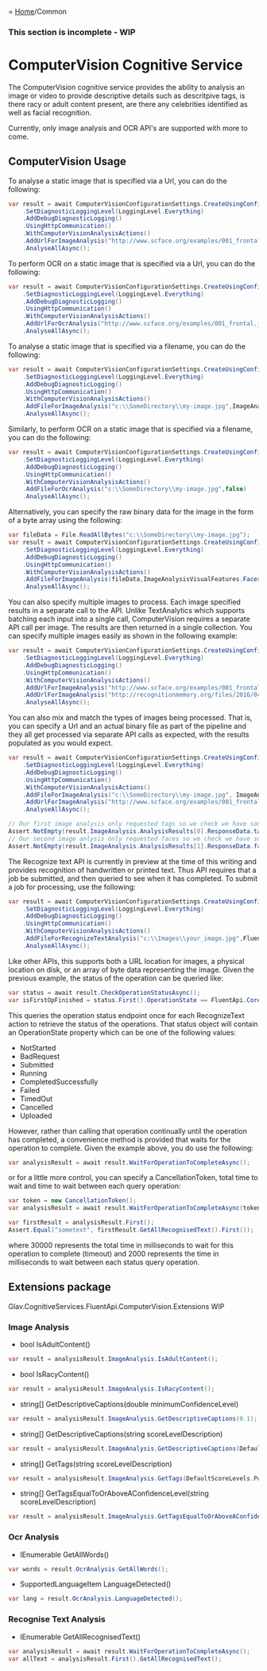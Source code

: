 = [Home](/README.md)/Common

### This section is incomplete - WIP

# ComputerVision Cognitive Service
The ComputerVision cognitive service provides the ability to analysis an image or video to provide descriptive details such 
as descritpive tags, is there racy or adult content present, are there any celebrities identified as well as facial recognition.

Currently, only image analysis and OCR API's are supported with more to come.

## ComputerVision Usage
To analyse a static image that is specified via a Url, you can do the following:
```c#
var result = await ComputerVisionConfigurationSettings.CreateUsingConfigurationKeys("YOUR-API-KEY", LocationKeyIdentifier.SouthEastAsia)
    .SetDiagnosticLoggingLevel(LoggingLevel.Everything)
    .AddDebugDiagnosticLogging()
    .UsingHttpCommunication()
    .WithComputerVisionAnalysisActions()
    .AddUrlForImageAnalysis("http://www.scface.org/examples/001_frontal.jpg",ImageAnalysisVisualFeatures.Faces)
    .AnalyseAllAsync();
```
To perform OCR on a static image that is specified via a Url, you can do the following:
```c#
var result = await ComputerVisionConfigurationSettings.CreateUsingConfigurationKeys("YOUR-API-KEY", LocationKeyIdentifier.SouthEastAsia)
    .SetDiagnosticLoggingLevel(LoggingLevel.Everything)
    .AddDebugDiagnosticLogging()
    .UsingHttpCommunication()
    .WithComputerVisionAnalysisActions()
    .AddUrlForOcrAnalysis("http://www.scface.org/examples/001_frontal.jpg",false)
    .AnalyseAllAsync();
```

To analyse a static image that is specified via a filename, you can do the following:
```c#
var result = await ComputerVisionConfigurationSettings.CreateUsingConfigurationKeys("YOUR-API-KEY", LocationKeyIdentifier.SouthEastAsia)
    .SetDiagnosticLoggingLevel(LoggingLevel.Everything)
    .AddDebugDiagnosticLogging()
    .UsingHttpCommunication()
    .WithComputerVisionAnalysisActions()
    .AddFileForImageAnalysis("c:\\SomeDirectory\\my-image.jpg",ImageAnalysisVisualFeatures.Faces)
    .AnalyseAllAsync();
```

Similarly, to perform OCR on a static image that is specified via a filename, you can do the following:
```c#
var result = await ComputerVisionConfigurationSettings.CreateUsingConfigurationKeys("YOUR-API-KEY", LocationKeyIdentifier.SouthEastAsia)
    .SetDiagnosticLoggingLevel(LoggingLevel.Everything)
    .AddDebugDiagnosticLogging()
    .UsingHttpCommunication()
    .WithComputerVisionAnalysisActions()
    .AddFileForOcrAnalysis("c:\\SomeDirectory\\my-image.jpg",false)
    .AnalyseAllAsync();
```

Alternatively, you can specify the raw binary data for the image in the form of a byte array using the following:
```c#
var fileData = File.ReadAllBytes("c:\\SomeDirectory\\my-image.jpg");
var result = await ComputerVisionConfigurationSettings.CreateUsingConfigurationKeys("YOUR-API-KEY", LocationKeyIdentifier.SouthEastAsia)
    .SetDiagnosticLoggingLevel(LoggingLevel.Everything)
    .AddDebugDiagnosticLogging()
    .UsingHttpCommunication()
    .WithComputerVisionAnalysisActions()
    .AddFileForImageAnalysis(fileData,ImageAnalysisVisualFeatures.Faces)
    .AnalyseAllAsync();
```

You can also specify multiple images to process. Each image specified results in a separate call to the API. Unlike TextAnalytics which supports 
batching each input into a single call, ComputerVision requires a separate API call per image. The results are then returned in a single
collection. You can specify multiple images easily as shown in the following example:

```c#
var result = await ComputerVisionConfigurationSettings.CreateUsingConfigurationKeys("YOUR-API-KEY", LocationKeyIdentifier.SouthEastAsia)
    .SetDiagnosticLoggingLevel(LoggingLevel.Everything)
    .AddDebugDiagnosticLogging()
    .UsingHttpCommunication()
    .WithComputerVisionAnalysisActions()
    .AddUrlForImageAnalysis("http://www.scface.org/examples/001_frontal.jpg",ImageAnalysisVisualFeatures.Faces)
    .AddUrlForImageAnalysis("http://recognitionmemory.org/files/2016/04/C2_032.jpg",ImageAnalysisVisualFeatures.Categories)
    .AnalyseAllAsync();
```

You can also mix and match the types of images being processed. That is, you can specify a Url and an actual binary file as
part of the pipeline and they all get processed via separate API calls as expected, with the results populated as you would expect.

```c#
var result = await ComputerVisionConfigurationSettings.CreateUsingConfigurationKeys(TestConfig.ComputerVisionApiKey, LocationKeyIdentifier.SouthEastAsia)
    .SetDiagnosticLoggingLevel(LoggingLevel.Everything)
    .AddDebugDiagnosticLogging()
    .UsingHttpCommunication()
    .WithComputerVisionAnalysisActions()
    .AddFileForImageAnalysis("c:\\SomeDirectory\\my-image.jpg", ImageAnalysisVisualFeatures.Tags)
    .AddUrlForImageAnalysis("http://www.scface.org/examples/001_frontal.jpg",ImageAnalysisVisualFeatures.Faces)
    .AnalyseAllAsync();

// Our first image analysis only requested tags so we check we have some
Assert.NotEmpty(result.ImageAnalysis.AnalysisResults[0].ResponseData.tags);
// Our second image anlysis only requested faces so we check we have some
Assert.NotEmpty(result.ImageAnalysis.AnalysisResults[1].ResponseData.faces);
```

The Recognize text API is currently in preview at the time of this writing and provides recognition of handwritten or printed text. Thus API requires that a job
be submitted, and then queried to see when it has completed. To submit a job for processing, use the following:

```c#
var result = await ComputerVisionConfigurationSettings.CreateUsingConfigurationKeys(TestConfig.ComputerVisionApiKey, LocationKeyIdentifier.SouthEastAsia)
    .SetDiagnosticLoggingLevel(LoggingLevel.Everything)
    .AddDebugDiagnosticLogging()
    .UsingHttpCommunication()
    .WithComputerVisionAnalysisActions()
    .AddFileForRecognizeTextAnalysis("c:\\Images\\your_image.jpg",FluentApi.ComputerVision.Domain.RecognizeTextMode.Handwritten)
    .AnalyseAllAsync();
```

Like other APIs, this supports both a URL location for images, a physical location on disk, or an array of byte data representing the image.
Given the previous example, the status of the operation can be queried like:

```c#
var status = await result.CheckOperationStatusAsync();
var isFirstOpFinished = status.First().OperationState == FluentApi.Core.Operations.OperationStateType.CompletedSuccessfully;
```

This queries the operation status endpoint once for each RecognizeText action to retrieve the status of the operations. That status object will contain 
an OperationState property which can be one of the following values:
* NotStarted
* BadRequest
* Submitted
* Running
* CompletedSuccessfully
* Failed
* TimedOut
* Cancelled
* Uploaded

However, rather than calling that operation continually until the operation has completed, a convenience method is provided that waits for the operation
to complete. Given the example above, you do use the following:

```c#
var analysisResult = await result.WaitForOperationToCompleteAsync();
```
or for a little more control, you can specify a CancellationToken, total time to wait and time to wait between each query operation:
```c#
var token = new CancellationToken();
var analysisResult = await result.WaitForOperationToCompleteAsync(token, 30000, 2000);

var firstResult = analysisResult.First();
Assert.Equal("sometext", firstResult.GetAllRecognisedText().First());
```
where 30000 represents the total time in milliseconds to wait for this operation to complete (timeout) and 2000 represents the time in milliseconds to wait between each
status query operation.

## Extensions package
Glav.CognitiveServices.FluentApi.ComputerVision.Extensions
WIP
### Image Analysis
* bool IsAdultContent()
```c#
var result = analysisResult.ImageAnalysis.IsAdultContent();
```
* bool IsRacyContent()
```c#
var result = analysisResult.ImageAnalysis.IsRacyContent();
```
* string[] GetDescriptiveCaptions(double minimumConfidenceLevel)
```c#
var result = analysisResult.ImageAnalysis.GetDescriptiveCaptions(0.1);
```
* string[] GetDescriptiveCaptions(string scoreLevelDescription)
```c#
var result = analysisResult.ImageAnalysis.GetDescriptiveCaptions(DefaultScoreLevels.Positive);
```
* string[] GetTags(string scoreLevelDescription)
```c#
var result = analysisResult.ImageAnalysis.GetTags(DefaultScoreLevels.Positive);
```
* string[] GetTagsEqualToOrAboveAConfidenceLevel(string scoreLevelDescription)
```c#
var result = analysisResult.ImageAnalysis.GetTagsEqualToOrAboveAConfidenceLevel(DefaultScoreLevels.SlightlyPositive);
```

### Ocr Analysis
* IEnumerable<string> GetAllWords()
```c#
var words = result.OcrAnalysis.GetAllWords();
```
* SupportedLanguageItem LanguageDetected()
```c#
var lang = result.OcrAnalysis.LanguageDetected();
```

### Recognise Text Analysis
* IEnumerable<string> GetAllRecognisedText()
```c#
var analysisResult = await result.WaitForOperationToCompleteAsync();
var allText = analysisResult.First().GetAllRecognisedText();
```

